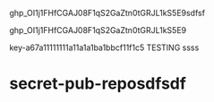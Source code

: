 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sdfsf

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

key-a67a11111111a11a1a1ba1bbcf11f1c5
TESTING ssss

# secret-pub-reposdfsdf
